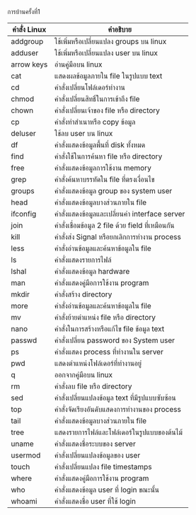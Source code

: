 การบ้านครั้งที่1

คำสั่ง Linux|คำอธิบาย|
----------|-------|
addgroup|ใช้เพิ่มหรือเปลี่ยนแปลง groups บน linux|
adduser|ใช้เพิ่มหรือเปลี่ยนแปลง user บน linux|
arrow keys|อ่านคู่มือบน linux|
cat|แสดงผลข้อมูลภายใน file ในรูปแบบ text|
cd|คำสั่งเปลี่ยนโฟล์เดอร์ทำงาน|
chmod|คำสั่งเปลี่ยนสิทธิ์ในการเข้าถึง file|
chown|คำสั่งเปลี่ยนเจ้าของ file หรือ directory|
cp|คำสั่งทำสำเนาหรือ copy ข้อมูล|
deluser|ใช้ลบ user บน linux|
df|คำสั่งแสดงข้อมูลพื้นที่ disk ทั้งหมด|
find|คำสั่งใช้ในการค้นหา file หรือ directory|
free|คำสั่งแสดงข้อมูลการใช้งาน memory|
grep|คำสั่งค้นหาบรรทัดใน file ที่ตรงเงื่อนไข|
groups|คำสั่งแสดงข้อมูล group ของ system user|
head|คำสั่งแสดงข้อมูลบางส่วนภายใน file|
ifconfig|คำสั่งแสดงข้อมูลและเปลี่ยนค่า interface server|
join|คำสั่งเชื่อมข้อมูล 2 file ด้วย field ที่เหมือนกัน|
kill|คำสั่งส่ง Signal หรือยกเลิกการทำงาน process|
less|คำสั่งอ่านข้อมูลและค้นหาข้อมูลใน file|
ls|คำสั่งแสดงรายการไฟล์|
lshal|คำสั่งแสดงข้อมูล hardware|
man|คำสั่งแสดงคู่มือการใช้งาน program|
mkdir|คำสั่งสร้าง directory|
more|คำสั่งอ่านข้อมูลและค้นหาข้อมูลใน file|
mv|คำสั่งย้ายตำแหน่ง file หรือ directory|
nano|คำสั่งในการสร้างหรือแก้ไข file ข้อมูล text|
passwd|คำสั่งเปลี่ยน password ของ System user|
ps|คำสั่งแสดง process ที่ทำงานใน server|
pwd|แสดงตำแหน่งโฟล์เดอร์ที่ทำงานอยู่|
q|ออกจากคู่มือบน linux|
rm|คำสั่งลบ file หรือ directory|
sed|คำสั่งเปลี่ยนแปลงข้อมูล text ที่มีรูปแบบซับซ้อน|
top|คำสั่งจัดเรียงอันดับแสดงการทำงานของ process|
tail|คำสั่งแสดงข้อมูลบางส่วนภายใน file|
tree|แสดงรายการไฟล์และโฟล์เดอร์ในรูปแบบของต้นไม้|
uname|คำสั่งแสดงชื่อระบบของ server|
usermod|คำสั่งเปลี่ยนแปลงข้อมูลของ user|
touch|คำสั่งเปลี่ยนแปลง file timestamps|
where|คำสั่งแสดงคู่มือการใช้งาน program|
who|คำสั่งแสดงข้อมูล user ที่ login ขณะนั้น|
whoami|คำสั่งแสดงชื่อ user ที่ใช้ login|

